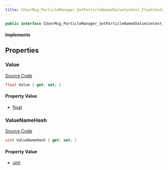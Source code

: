 ```yaml
---
title: CUserMsg_ParticleManager_SetParticleNamedValueContext_FloatContextValue
---
```


```csharp
public interface CUserMsg_ParticleManager_SetParticleNamedValueContext_FloatContextValue : ITypedProtobuf<CUserMsg_ParticleManager_SetParticleNamedValueContext_FloatContextValue>, INativeHandle
```

#### Implements

## Properties

### Value

[Source Code](https://github.com/swiftly-solution/swiftlys2/blob/main/managed/src/SwiftlyS2.Generated/Protobufs/Interfaces/CUserMsg_ParticleManager_SetParticleNamedValueContext_FloatContextValue.cs#L16)

```csharp
float Value { get; set; }
```

#### Property Value

- [float](https://learn.microsoft.com/dotnet/api/system.single)

### ValueNameHash

[Source Code](https://github.com/swiftly-solution/swiftlys2/blob/main/managed/src/SwiftlyS2.Generated/Protobufs/Interfaces/CUserMsg_ParticleManager_SetParticleNamedValueContext_FloatContextValue.cs#L13)

```csharp
uint ValueNameHash { get; set; }
```

#### Property Value

- [uint](https://learn.microsoft.com/dotnet/api/system.uint32)

